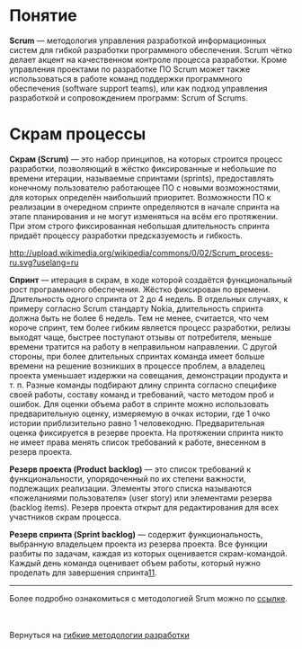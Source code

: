 


# Понятие #

**Scrum** — методология управления разработкой информационных систем для гибкой разработки программного обеспечения. Scrum чётко делает акцент на качественном контроле процесса разработки. Кроме управления проектами по разработке ПО Scrum может также использоваться в работе команд поддержки программного обеспечения (software support teams), или как подход управления разработкой и сопровождением программ: Scrum of Scrums.

# Скрам процессы #

**Скрам (Scrum)** — это набор принципов, на которых строится процесс разработки, позволяющий в жёстко фиксированные и небольшие по времени итерации, называемые спринтами (sprints), предоставлять конечному пользователю работающее ПО с новыми возможностями, для которых определён наибольший приоритет. Возможности ПО к реализации в очередном спринте определяются в начале спринта на этапе планирования и не могут изменяться на всём его протяжении. При этом строго фиксированная небольшая длительность спринта придаёт процессу разработки предсказуемость и гибкость.

http://upload.wikimedia.org/wikipedia/commons/0/02/Scrum_process-ru.svg?uselang=ru

**Спринт** — итерация в скрам, в ходе которой создаётся функциональный рост программного обеспечения. Жёстко фиксирован по времени. Длительность одного спринта от 2 до 4 недель. В отдельных случаях, к примеру согласно Scrum стандарту Nokia, длительность спринта должна быть не более 6 недель. Тем не менее, считается, что чем короче спринт, тем более гибким является процесс разработки, релизы выходят чаще, быстрее поступают отзывы от потребителя, меньше времени тратится на работу в неправильном направлении. С другой стороны, при более длительных спринтах команда имеет больше времени на решение возникших в процессе проблем, а владелец проекта уменьшает издержки на совещания, демонстрации продукта и т. п. Разные команды подбирают длину спринта согласно специфике своей работы, составу команд и требований, часто методом проб и ошибок. Для оценки объема работ в спринте можно использовать предварительную оценку, измеряемую в очках истории, где 1 очко истории приблизительно равно 1 человекодню. Предварительная оценка фиксируется в резерве проекта. На протяжении спринта никто не имеет права менять список требований к работе, внесенном в резерв проекта.

**Резерв проекта (Product backlog)** — это список требований к функциональности, упорядоченный по их степени важности, подлежащих реализации. Элементы этого списка называются «пожеланиями пользователя» (user story) или элементами резерва (backlog items). Резерв проекта открыт для редактирования для всех участников скрам процесса.

**Резерв спринта (Sprint backlog)** — содержит функциональность, выбранную владельцем проекта из резерва проекта. Все функции разбиты по задачам, каждая из которых оценивается скрам-командой. Каждый день команда оценивает объем работы, который нужно проделать для завершения спринта[11](11.md).


---


Более подробно ознакомиться с методологией Srum можно по [ссылке](http://ru.wikipedia.org/wiki/Scrum).

<br><br>Вернуться на <a href='Agile_software_development.md'>гибкие методологии разработки</a>